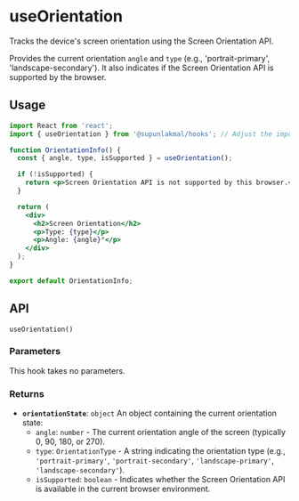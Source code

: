 # useOrientation

Tracks the device's screen orientation using the Screen Orientation API.

Provides the current orientation `angle` and `type` (e.g., 'portrait-primary', 'landscape-secondary'). It also indicates if the Screen Orientation API is supported by the browser.

## Usage

```jsx
import React from 'react';
import { useOrientation } from '@supunlakmal/hooks'; // Adjust the import path as needed

function OrientationInfo() {
  const { angle, type, isSupported } = useOrientation();

  if (!isSupported) {
    return <p>Screen Orientation API is not supported by this browser.</p>;
  }

  return (
    <div>
      <h2>Screen Orientation</h2>
      <p>Type: {type}</p>
      <p>Angle: {angle}°</p>
    </div>
  );
}

export default OrientationInfo;
```

## API

`useOrientation()`

### Parameters

This hook takes no parameters.

### Returns

- **`orientationState`**: `object`
  An object containing the current orientation state:
  - `angle`: `number` - The current orientation angle of the screen (typically 0, 90, 180, or 270).
  - `type`: `OrientationType` - A string indicating the orientation type (e.g., `'portrait-primary'`, `'portrait-secondary'`, `'landscape-primary'`, `'landscape-secondary'`).
  - `isSupported`: `boolean` - Indicates whether the Screen Orientation API is available in the current browser environment.
